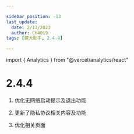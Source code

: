 ```yaml
---

sidebar_position: -13
last_update:
  date: 2/13/2023
  author: CH4019
tags: [建大助手, 2.4.4]

---
```

import { Analytics } from "@vercel/analytics/react"
<Analytics/>

# 2.4.4

1. 优化无网络启动提示及退出功能

2. 更新了隐私协议相关内容及功能

3. 优化相关页面